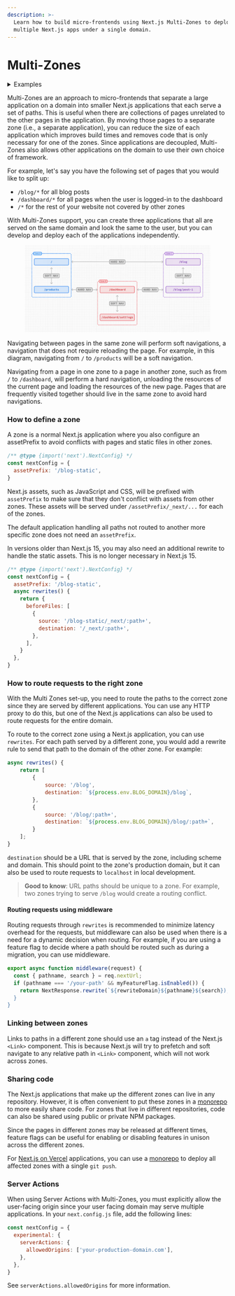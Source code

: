 ```yaml
---
description: >-
  Learn how to build micro-frontends using Next.js Multi-Zones to deploy
  multiple Next.js apps under a single domain.
---
```


# Multi-Zones

<details>

<summary>Examples</summary>

* [With Zones](https://github.com/vercel/next.js/tree/canary/examples/with-zones)

</details>

Multi-Zones are an approach to micro-frontends that separate a large application on a domain into smaller Next.js applications that each serve a set of paths. This is useful when there are collections of pages unrelated to the other pages in the application. By moving those pages to a separate zone (i.e., a separate application), you can reduce the size of each application which improves build times and removes code that is only necessary for one of the zones. Since applications are decoupled, Multi-Zones also allows other applications on the domain to use their own choice of framework.

For example, let's say you have the following set of pages that you would like to split up:

* `/blog/*` for all blog posts
* `/dashboard/*` for all pages when the user is logged-in to the dashboard
* `/*` for the rest of your website not covered by other zones

With Multi-Zones support, you can create three applications that all are served on the same domain and look the same to the user, but you can develop and deploy each of the applications independently.

<figure><img src="../../../.gitbook/assets/image (87).png" alt=""><figcaption></figcaption></figure>

Navigating between pages in the same zone will perform soft navigations, a navigation that does not require reloading the page. For example, in this diagram, navigating from `/` to `/products` will be a soft navigation.

Navigating from a page in one zone to a page in another zone, such as from `/` to `/dashboard`, will perform a hard navigation, unloading the resources of the current page and loading the resources of the new page. Pages that are frequently visited together should live in the same zone to avoid hard navigations.

### How to define a zone

A zone is a normal Next.js application where you also configure an assetPrefix to avoid conflicts with pages and static files in other zones.

```js
/** @type {import('next').NextConfig} */
const nextConfig = {
  assetPrefix: '/blog-static',
}
```

Next.js assets, such as JavaScript and CSS, will be prefixed with `assetPrefix` to make sure that they don't conflict with assets from other zones. These assets will be served under `/assetPrefix/_next/...` for each of the zones.

The default application handling all paths not routed to another more specific zone does not need an `assetPrefix`.

In versions older than Next.js 15, you may also need an additional rewrite to handle the static assets. This is no longer necessary in Next.js 15.

```js
/** @type {import('next').NextConfig} */
const nextConfig = {
  assetPrefix: '/blog-static',
  async rewrites() {
    return {
      beforeFiles: [
        {
          source: '/blog-static/_next/:path+',
          destination: '/_next/:path+',
        },
      ],
    }
  },
}
```

### How to route requests to the right zone

With the Multi Zones set-up, you need to route the paths to the correct zone since they are served by different applications. You can use any HTTP proxy to do this, but one of the Next.js applications can also be used to route requests for the entire domain.

To route to the correct zone using a Next.js application, you can use `rewrites`. For each path served by a different zone, you would add a rewrite rule to send that path to the domain of the other zone. For example:

```js
async rewrites() {
    return [
        {
            source: '/blog',
            destination: `${process.env.BLOG_DOMAIN}/blog`,
        },
        {
            source: '/blog/:path+',
            destination: `${process.env.BLOG_DOMAIN}/blog/:path+`,
        }
    ];
}
```

`destination` should be a URL that is served by the zone, including scheme and domain. This should point to the zone's production domain, but it can also be used to route requests to `localhost` in local development.

> **Good to know**: URL paths should be unique to a zone. For example, two zones trying to serve `/blog` would create a routing conflict.

#### Routing requests using middleware

Routing requests through `rewrites` is recommended to minimize latency overhead for the requests, but middleware can also be used when there is a need for a dynamic decision when routing. For example, if you are using a feature flag to decide where a path should be routed such as during a migration, you can use middleware.

```js
export async function middleware(request) {
  const { pathname, search } = req.nextUrl;
  if (pathname === '/your-path' && myFeatureFlag.isEnabled()) {
    return NextResponse.rewrite(`${rewriteDomain}${pathname}${search});
  }
}
```

### Linking between zones

Links to paths in a different zone should use an `a` tag instead of the Next.js `<Link>` component. This is because Next.js will try to prefetch and soft navigate to any relative path in `<Link>` component, which will not work across zones.

### Sharing code

The Next.js applications that make up the different zones can live in any repository. However, it is often convenient to put these zones in a [monorepo](https://en.wikipedia.org/wiki/Monorepo) to more easily share code. For zones that live in different repositories, code can also be shared using public or private NPM packages.

Since the pages in different zones may be released at different times, feature flags can be useful for enabling or disabling features in unison across the different zones.

For [Next.js on Vercel](https://vercel.com/?utm_source=next-site\&utm_medium=docs\&utm_campaign=next-website) applications, you can use a [monorepo](https://vercel.com/blog/monorepos-are-changing-how-teams-build-software?utm_source=next-site\&utm_medium=docs\&utm_campaign=next-website) to deploy all affected zones with a single `git push`.

### Server Actions

When using Server Actions with Multi-Zones, you must explicitly allow the user-facing origin since your user facing domain may serve multiple applications. In your `next.config.js` file, add the following lines:

```js
const nextConfig = {
  experimental: {
    serverActions: {
      allowedOrigins: ['your-production-domain.com'],
    },
  },
}
```

See `serverActions.allowedOrigins` for more information.
